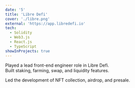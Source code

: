 ```yaml
---
date: '5'
title: 'Libre Defi'
cover: './libre.png'
external: 'https://app.libredefi.io'
tech:
  - Solidity
  - Web3.js
  - React.js
  - TypeScript
showInProjects: true
---
```


Played a lead front-end engineer role in Libre Defi.  
Built staking, farming, swap, and liquidity features.

Led the development of NFT collection, airdrop, and presale.
